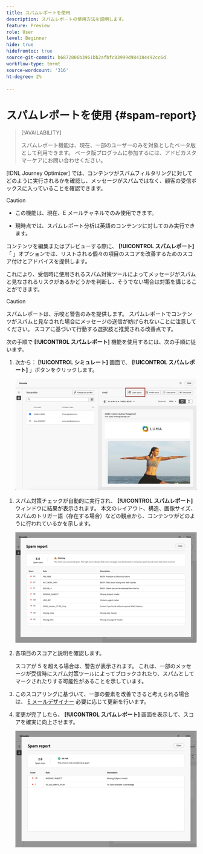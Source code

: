 ```yaml
---
title: スパムレポートを使用
description: スパムレポートの使用方法を説明します。
feature: Preview
role: User
level: Beginner
hide: true
hidefromtoc: true
source-git-commit: b6872806b3961bb2afbfc03999d984384492cc6d
workflow-type: tm+mt
source-wordcount: '316'
ht-degree: 2%

---
```


# スパムレポートを使用 {#spam-report}

>[!AVAILABILITY]
>
>スパムレポート機能は、現在、一部のユーザーのみを対象としたベータ版として利用できます。 ベータ版プログラムに参加するには、アドビカスタマーケアにお問い合わせください。

[!DNL Journey Optimizer] では、コンテンツがスパムフィルタリングに対してどのように実行されるかを確認し、メッセージがスパムではなく、顧客の受信ボックスに入っていることを確認できます。

>[!CAUTION]
>
>* この機能は、現在、E メールチャネルでのみ使用できます。
>
>* 現時点では、スパムレポート分析は英語のコンテンツに対してのみ実行できます。

コンテンツを編集またはプレビューする際に、 **[!UICONTROL スパムレポート]** 「 」オプションでは、リストされる個々の項目のスコアを改善するためのスコア付けとアドバイスを提供します。

これにより、受信時に使用されるスパム対策ツールによってメッセージがスパムと見なされるリスクがあるかどうかを判断し、そうでない場合は対策を講じることができます。

>[!CAUTION]
>
>スパムレポートは、示唆と警告のみを提供します。 スパムレポートでコンテンツがスパムと見なされた場合にメッセージの送信が妨げられないことに注意してください。 スコアに基づいて行動する選択肢と推奨される改善点です。

次の手順で **[!UICONTROL スパムレポート]** 機能を使用するには、次の手順に従います。

<!--For example spam scoring tool can tell that there are too many Images compared to the text. Retailers tend to do this even though the spam score gets worse because the content is more engaging.-->

<!--Michael, who is a marketer with NIKE works along with Tara from testing team to ensure that the emails being sent as part of the campaign/journey don't get categorised as SPAM.

They need an integration within AJO's marketing system to show how the curated content is doing against different SPAM compliance pillars like for SPAM trigger words, HTML Body content and layout, subject line etc.

They should be able to get scores for each individual items as shown by market standard SPAM filtering tools like Spam Assassin, Symantec etc.

They should also get suggestions on how to improve the score better to be confident that the messages don't get categorised as spam.-->

1. 次から： **[!UICONTROL シミュレート]** 画面で、 **[!UICONTROL スパムレポート]** 」ボタンをクリックします。

   ![](assets/spam-report-button.png)

<!--
    You can also open the [Email Designer](../email/content-from-scratch.md), click the **[!UICONTROL More]** button and select **[!UICONTROL Check spam score]** from the menu.

    ![](assets/spam-report-check-score.png)
-->

1. スパム対策チェックが自動的に実行され、 **[!UICONTROL スパムレポート]** ウィンドウに結果が表示されます。 本文のレイアウト、構造、画像サイズ、スパムのトリガー語（存在する場合）などの観点から、コンテンツがどのように行われているかを示します。

   ![](assets/spam-report-high-score.png)

1. 各項目のスコアと説明を確認します。

   スコアが 5 を超える場合は、警告が表示されます。 これは、一部のメッセージが受信時にスパム対策ツールによってブロックされたり、スパムとしてマークされたりする可能性があることを示しています。

1. このスコアリングに基づいて、一部の要素を改善できると考えられる場合は、 [E メールデザイナー](../email/content-from-scratch.md) 必要に応じて更新を行います。

1. 変更が完了したら、 **[!UICONTROL スパムレポート]** 画面を表示して、スコアを確実に向上させます。

   ![](assets/spam-report-low-score.png)

<!--You can also check the message's alerts for warnings on potential risk of spam detection. Follow the steps below.

1. Click the **[!UICONTROL Alerts]** button on top right of the screen. [Learn more on email alerts](../email/create-email.md#check-email-alerts)

1. If **[!UICONTROL Spam checker alert]** is displayed, you should check your content for a potential risk of spam using the **[!UICONTROL Spam report]** feature as detailed above.

    ![](assets/spam-report-alert.png)
-->




